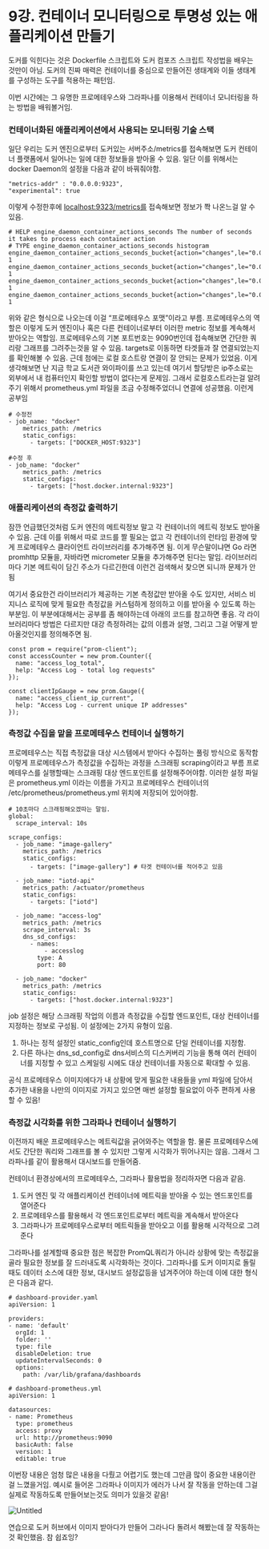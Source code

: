 # 9강. 컨테이너 모니터링으로 투명성 있는 애플리케이션 만들기

도커를 익힌다는 것은 Dockerfile 스크립트와 도커 컴포즈 스크립트 작성법을 배우는 것만이 아님.
도커의 진짜 매력은 컨테이너를 중심으로 만들어진 생태계와 이들 생태계를 구성하는 도구를 적용하는 패턴임.

이번 시간에는 그 유명한 프로메테우스와 그라파나를 이용해서 컨테이너 모니터링을 하는 방법을 배워볼거임.

### 컨테이너화된 애플리케이션에서 사용되는 모니터링 기술 스택

일단 우리는 도커 엔진으로부터 도커있는 서버주소/metrics를 접속해보면 도커 컨테이너 플랫폼에서 일어나는 일에 대한 정보들을 받아올 수 있음. 일단 이를 위해서는 docker Daemon의 설정을 다음과 같이 바꿔줘야함. 

```docker
"metrics-addr" : "0.0.0.0:9323",
"experimental": true
```

이렇게 수정한후에 [localhost:9323/metrics를](http://localhost/metrics를) 접속해보면 정보가 쫙 나온느걸 알 수 있음. 

```docker
# HELP engine_daemon_container_actions_seconds The number of seconds it takes to process each container action
# TYPE engine_daemon_container_actions_seconds histogram
engine_daemon_container_actions_seconds_bucket{action="changes",le="0.005"} 1
engine_daemon_container_actions_seconds_bucket{action="changes",le="0.01"} 1
engine_daemon_container_actions_seconds_bucket{action="changes",le="0.025"} 1
engine_daemon_container_actions_seconds_bucket{action="changes",le="0.05"} 1
```

위와 같은 형식으로 나오는데 이걸 “프로메테우스 포맷”이라고 부름. 프로메테우스의 역할은 이렇게 도커 엔진이나 혹은 다른 컨테이너로부터 이러한 metric 정보를 계속해서 받아오는 역할임. 프로메테우스의 기본 포트번호는 9090번인데 접속해보면 간단한 쿼리랑 그래프를 그려주는것을 알 수 있음. targets로 이동하면 타겟들과 잘 연결되었는지를 확인해볼 수 있음. 근데 첨에는 로컬 호스트랑 연결이 잘 안되는 문제가 있었음. 이게 생각해보면 난 지금 학교 도서관 와이파이를 쓰고 있는데 여기서 할당받은 ip주소로는 외부에서 내 컴퓨터인지 확인할 방법이 없다는게 문제임. 그래서 로컬호스트라는걸 알려주기 위해서 prometheus.yml 파일을 조금 수정해주었더니 연결에 성공했음. 이런게 공부임

```docker
# 수정전
- job_name: "docker"
    metrics_path: /metrics
    static_configs:
      - targets: ["DOCKER_HOST:9323"]

#수정 후
- job_name: "docker"
    metrics_path: /metrics
    static_configs:
      - targets: ["host.docker.internal:9323"]
```

### 애플리케이션의 측정값 출력하기

잠깐 언급했던것처럼 도커 엔진의 메트릭정보 말고 각 컨테이너의 메트릭 정보도 받아올 수 있음. 근데 이를 위해서 따로 코드를 짤 필요는 없고 각 컨테이너의 런타임 환경에 맞게 프로메테우스 클라이언트 라이브러리를 추가해주면 됨. 이게 무슨말이냐면 Go 라면 promhttp 모듈을, 자바라면 micrometer 모듈을 추가해주면 된다는 말임. 
라이브러리마다 기본 메트릭이 담긴 주소가 다르긴한데 이런건 검색해서 찾으면 되니까 문제가 안됨

여기서 중요한건 라이브러리가 제공하는 기본 측정값만 받아올 수도 있지만, 서비스 비지니스 로직에 맞게 필요한 측정값을 커스텀하게 정의하고 이를 받아올 수 있도록 하는 부분임. 이 부분에대해서는 공부를 좀 해야하는데 아래의 코드를 참고하면 좋음. 각 라이브러리마다 방법은 다르지만 대강 측정하려는 값의 이름과 설명, 그리고 그걸 어떻게 받아올것인지를 정의해주면 됨. 

```docker
const prom = require("prom-client");
const accessCounter = new prom.Counter({
  name: "access_log_total",
  help: "Access Log - total log requests"
});

const clientIpGauge = new prom.Gauge({
  name: "access_client_ip_current",
  help: "Access Log - current unique IP addresses"
});
```

### 측정값 수집을 맡을 프로메테우스 컨테이너 실행하기

프로메테우스는 직접 측정값을 대상 시스템에서 받아다 수집하는 풀링 방식으로 동작함
이렇게 프로메테우스가 측정값을 수집하는 과정을 스크래핑 scraping이라고 부름
프로메테우스를 실행할때는 스크래핑 대상 엔드포인트를 설정해주어야함. 
이러한 설정 파일은 prometheus.yml 이라는 이름을 가지고 프로메테우스 컨테이너의 
/etc/prometheus/prometheus.yml 위치에 저장되어 있어야함. 

```docker
# 10초마다 스크래핑해오겠따는 말임. 
global:
  scrape_interval: 10s

scrape_configs:
  - job_name: "image-gallery"
    metrics_path: /metrics
    static_configs:
      - targets: ["image-gallery"] # 타겟 컨테이너를 적어주고 있음

  - job_name: "iotd-api"
    metrics_path: /actuator/prometheus
    static_configs:
      - targets: ["iotd"]

  - job_name: "access-log"
    metrics_path: /metrics
    scrape_interval: 3s
    dns_sd_configs:
      - names:
          - accesslog
        type: A
        port: 80
        
  - job_name: "docker"
    metrics_path: /metrics
    static_configs:
      - targets: ["host.docker.internal:9323"]
```

job 설정은 해당 스크래핑 작업의 이름과 측정값을 수집할 엔드포인트, 대상 컨테이너를 지정하는 정보로 구성됨. 이 설정에는 2가지 유형이 있음. 

1. 하나는 정적 설정인 static_config인데 호스트명으로 단일 컨테이너를 지정함. 
2. 다른 하나는 dns_sd_config로 dns서비스의 디스커버리 기능을 통해 여러 컨테이너를 지정할 수 있고 스케일링 시에도 대상 컨테이너를 자동으로 확대할 수 있음. 

공식 프로메테우스 이미지에다가 내 상황에 맞게 필요한 내용들을 yml 파일에 담아서 추가한 내용을 나만의 이미지로 가지고 있으면 매번 설정할 필요없이 아주 편하게 사용할 수 있음!

### 측정값 시각화를 위한 그라파나 컨테이너 실행하기

이전까지 배운 프로메테우스는 메트릭값을 긁어와주는 역할을 함. 물론 프로메테우스에서도 간단한 쿼리와 그래프를 볼 수 있지만 그렇게 시각화가 뛰어나지는 않음. 그래서 그라파나를 같이 활용해서 대시보드를 만들어줌.

컨테이너 환경상에서의 프로메테우스, 그라파나 활용법을 정리하자면 다음과 같음.

1. 도커 엔진 및 각 애플리케이션 컨테이너에 메트릭을 받아올 수 있는 엔드포인트를 열어준다 
2. 프로메테우스를 활용해서 각 엔드포인트로부터 메트릭을 계속해서 받아온다
3. 그라파나가 프로메테우스로부터 메트릭들을 받아오고 이를 활용해 시각적으로 그려준다

그라파나를 설계할때 중요한 점은 복잡한 PromQL쿼리가 아니라 상황에 맞는 측정값을 골라 필요한 정보를 잘 드러내도록 시각화하는 것이다. 그라파나를 도커 이미지로 돌릴때도 데이터 소스에 대한 정보, 대시보드 설정값등을 넘겨주어야 하는데 이에 대한 형식은 다음과 같다.

```docker
# dashboard-provider.yaml
apiVersion: 1

providers:
- name: 'default'
  orgId: 1
  folder: ''
  type: file
  disableDeletion: true
  updateIntervalSeconds: 0
  options:
    path: /var/lib/grafana/dashboards
```

```docker
# dashboard-prometheus.yml
apiVersion: 1

datasources:
- name: Prometheus
  type: prometheus
  access: proxy
  url: http://prometheus:9090
  basicAuth: false
  version: 1
  editable: true
```

이번장 내용은 엄청 많은 내용을 다뤘고 어렵기도 했는데 그만큼 많이 중요한 내용이란걸 느꼈을거임. 
예시로 들어온 그라파나 이미지가 에러가 나서 잘 작동을 안하는데 그걸 실제로 작동하도록 만들어보는것도 의미가 있을것 같음!

![Untitled](https://s3-us-west-2.amazonaws.com/secure.notion-static.com/ab295d12-52cb-4d41-a87f-5b0d9d590689/Untitled.png)

연습으로 도커 허브에서 이미지 받아다가 만들어 그라나다 돌려서 해봤는데 잘 작동하는것 확인했음. 
참 쉽죠잉?